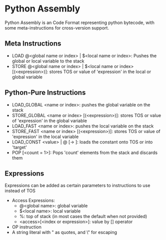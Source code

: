 
# Python Assembly

Python Assembly is an Code Format representing python bytecode, with some meta-instructions
for cross-version support.

## Meta Instructions

* LOAD @\<global name or index> | $\<local name or index>: Pushes the global or local variable to the stack
* STORE @\<global name or index> | $\<local name or index> [(\<expression>)]: stores TOS or value of 'expression' in the local or global variable

## Python-Pure Instructions

* LOAD_GLOBAL \<name or index>: pushes the global variable on the stack
* STORE_GLOBAL \<name or index> [(\<expression>)]: stores TOS or value of 'expression' in the global variable
* LOAD_FAST \<name or index>: pushes the local variable on the stack
* STORE_FAST \<name or index> [(\<expression>)]: stores TOS or value of 'expression' in the local variable
* LOAD_CONST \<value> | @<const global source> [-> <target>]: loads the constant onto TOS or into 'target'
* POP [<count = 1>]: Pops 'count' elements from the stack and discards them

## Expressions

Expressions can be added as certain parameters to instructions to use instead of TOS

- Access Expressions:
  - @\<global name>: global variable
  - $\<local name>: local variable
  - %: top of stack (in most cases the default when not provided)
  - \<access>[\<index or expression>]: value by [] operator
- OP instruction
- A string literal with " as quotes, and \\" for escaping
